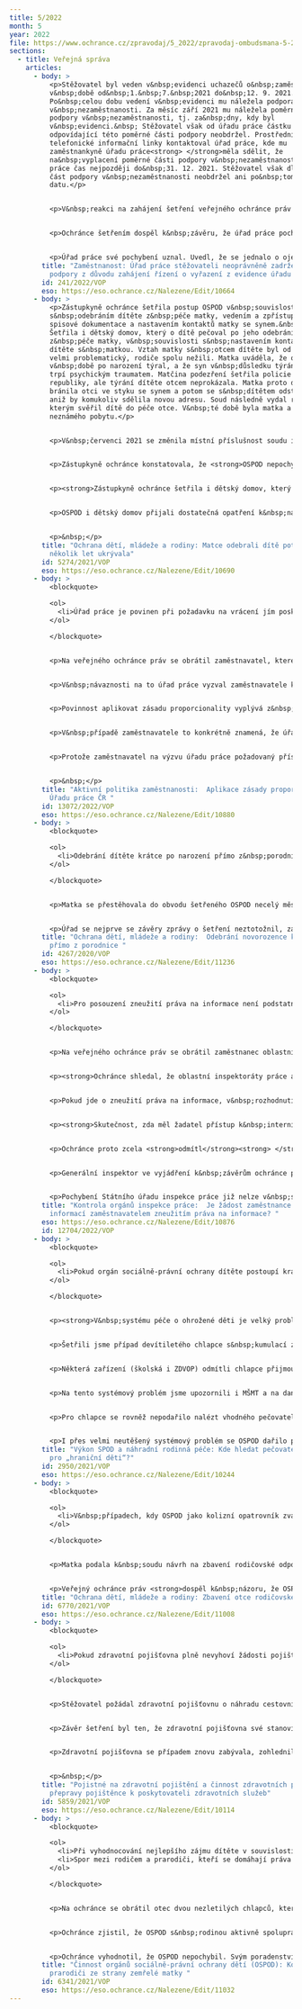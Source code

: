 ```yaml
---
title: 5/2022
month: 5
year: 2022
file: https://www.ochrance.cz/zpravodaj/5_2022/zpravodaj-ombudsmana-5-2022.pdf
sections:
  - title: Veřejná správa
    articles:
      - body: >
          <p>Stěžovatel byl veden v&nbsp;evidenci uchazečů o&nbsp;zaměstnání
          v&nbsp;době od&nbsp;1.&nbsp;7.&nbsp;2021 do&nbsp;12. 9. 2021.
          Po&nbsp;celou dobu vedení v&nbsp;evidenci mu náležela podpora
          v&nbsp;nezaměstnanosti. Za měsíc září 2021 mu náležela poměrná část
          podpory v&nbsp;nezaměstnanosti, tj. za&nbsp;dny, kdy byl
          v&nbsp;evidenci.&nbsp; Stěžovatel však od úřadu práce částku
          odpovídající této poměrné části podpory neobdržel. Prostřednictvím
          telefonické informační linky kontaktoval úřad práce, kde mu
          zaměstnankyně úřadu práce<strong> </strong>měla sdělit, že
          na&nbsp;vyplacení poměrné části podpory v&nbsp;nezaměstnanosti má úřad
          práce čas nejpozději do&nbsp;31. 12. 2021. Stěžovatel však dlužnou
          část podpory v&nbsp;nezaměstnanosti neobdržel ani po&nbsp;tomto
          datu.</p>


          <p>V&nbsp;reakci na zahájení šetření veřejného ochránce práv úřad práce dne 14. 2. 2022 dlužnou část podpory v nezaměstnanosti vyplatil.</p>


          <p>Ochránce šetřením dospěl k&nbsp;závěru, že úřad práce pochybil tím, že zastavil vyplácení podpory v&nbsp;nezaměstnanosti stěžovateli dříve, než nastaly účinky rozhodnutí o jeho vyřazení z&nbsp;evidence uchazečů o zaměstnání. Dále pochybil tím, že ve věci zastavení podpory v&nbsp;zaměstnanosti nevydal rozhodnutí ve správním řízení.</p>


          <p>Úřad práce své pochybení uznal. Uvedl, že se jednalo o ojedinělý exces a že v&nbsp;obdobných případech postupuje v&nbsp;souladu závěry veřejného ochránce práv, které vyslovil již v&nbsp;obdobném případě v&nbsp;minulosti (sp. zn. <a href="https://eso.ochrance.cz/Nalezene/Edit/6498">2986/2017/VOP</a>). K zastavení výplaty podpory v&nbsp;nezaměstnanosti tedy přistupuje až ode dne předběžné vykonatelnosti rozhodnutí o vyřazení z&nbsp;evidence.</p>
        title: "Zaměstnanost: Úřad práce stěžovateli neoprávněně zadržel poměrnou část
          podpory z důvodu zahájení řízení o vyřazení z evidence úřadu práce "
        id: 241/2022/VOP
        eso: https://eso.ochrance.cz/Nalezene/Edit/10664
      - body: >
          <p>Zástupkyně ochránce šetřila postup OSPOD v&nbsp;souvislosti
          s&nbsp;odebráním dítěte z&nbsp;péče matky, vedením a zpřístupněním
          spisové dokumentace a nastavením kontaktů matky se synem.&nbsp;
          Šetřila i dětský domov, který o dítě pečoval po jeho odebrání
          z&nbsp;péče matky, v&nbsp;souvislosti s&nbsp;nastavením kontaktů
          dítěte s&nbsp;matkou. Vztah matky s&nbsp;otcem dítěte byl od počátku
          velmi problematický, rodiče spolu nežili. Matka uváděla, že otec syna
          v&nbsp;době po narození týral, a že syn v&nbsp;důsledku týrání otcem
          trpí psychickým traumatem. Matčina podezření šetřila policie České
          republiky, ale týrání dítěte otcem neprokázala. Matka proto dlouhodobě
          bránila otci ve styku se synem a potom se s&nbsp;dítětem odstěhovala,
          aniž by komukoliv sdělila novou adresu. Soud následně vydal rozsudek,
          kterým svěřil dítě do péče otce. V&nbsp;té době byla matka a syn
          neznámého pobytu.</p>


          <p>V&nbsp;červenci 2021 se změnila místní příslušnost soudu i OSPOD poté, co soud zjistil bydliště matky. Nově místně příslušný soud nařídil výkon rozhodnutí, kterým měl být syn předán otci. Protože však syn odmítl přejít do péče otce, vydal tento soud předběžné opatření, kterým dítě předal do péče dětského domova. Psychologové, kteří dítě přebrali do péče, konstatovali lehké mentální postižení dítěte a zanedbání péče. Policie České republiky začala vyšetřovat matku pro podezření ze spáchání trestného činu ohrožování výchovy dítěte. Od října 2021 převzal péči o dítě jeho otec a soud upravil styk dítěte s&nbsp;matkou jako asistovaný v&nbsp;rozsahu jedné hodiny jednou za čtrnáct dní. Psycholog centra však zhodnotil, že dítě není na kontakty s&nbsp;matkou připravené a styky tudíž neprobíhaly. Soud poté předběžným opatřením své rozhodnutí o konání asistovaných styků zrušil. V&nbsp;lednu 2022 se matka s&nbsp;otcem na soudním jednání dohodli na asistovaných stycích v&nbsp;jiném místě. Matce se tak podařilo obnovit styk se synem.</p>


          <p>Zástupkyně ochránce konstatovala, že <strong>OSPOD nepochybil v&nbsp;souvislosti s&nbsp;odebráním chlapce z&nbsp;péče</strong> matky. OSPOD pouze navázal na činnost předchozího OSPOD a časová tíseň mu před odebráním dítěte z&nbsp;péče matky neumožnila provést žádné kroky, které požaduje zákon o sociálně-právní ochraně dětí. <strong>OSPOD ale pochybil v&nbsp;tom, odmítnul založit do spisové dokumentace fotografie</strong>, které mu matka poskytla, a v tom, že <strong>nebyl dostatečně aktivní v&nbsp;otázce nastavení styků syna s&nbsp;matkou</strong>.</p>


          <p><strong>Zástupkyně ochránce šetřila i dětský domov, který o dítě pečoval po jeho odebrání z&nbsp;péče</strong> matky. Dětský domov zpočátku návštěvy matky v&nbsp;zařízení umožňoval. Potom soud informoval vedení dětského domova o tom, že proti matce je vedeno trestní řízení a dítě je v&nbsp;roli svědka, tudíž by jej matka neměla kontaktovat. O zákazu styku matky se synem přitom soud nerozhodl. Na základě této neformální žádosti dětský domov znemožnil další návštěvy matky v&nbsp;zařízení. Zástupkyně ochránce tento postup dětského domova kritizovala a doporučila mu, aby v&nbsp;obdobných případech příště svůj postup nejprve konzultoval s&nbsp;OSPOD, a aby sdělil soudu, že nemá oprávnění kontaktu bránit, když jej soud svým rozhodnutím nezakázal.</p>


          <p>OSPOD i dětský domov přijali dostatečná opatření k&nbsp;nápravě a VOP své šetření ukončil podle &sect;18 odst. 2 zákona.</p>


          <p>&nbsp;</p>
        title: "Ochrana dětí, mládeže a rodiny: Matce odebrali dítě poté, co se s ním
          několik let ukrývala"
        id: 5274/2021/VOP
        eso: https://eso.ochrance.cz/Nalezene/Edit/10690
      - body: >
          <blockquote>

          <ol>
          	<li>Úřad práce je povinen při požadavku na vrácení jím poskytnutého příspěvku na aktivní politiku zaměstnanosti z&nbsp;důvodu porušení povinností příjemcem příspěvku zjišťovat míru porušení povinností příjemcem příspěvku a aplikovat zásadu proporcionality (přiměřenosti) mezi závažností tohoto porušení a výší příspěvku požadovaného za něj k&nbsp;vrácení.</li>
          </ol>

          </blockquote>


          <p>Na veřejného ochránce práv se obrátil zaměstnavatel, kterému úřad práce poskytl příspěvek na vyhrazení společensky účelného pracovního místa pro určeného zaměstnance. V&nbsp;době pandemie koronaviru umožnil zaměstnavatel tomuto zaměstnanci výkon práce z&nbsp;domova. Tím však zaměstnavatel porušil dohodu s&nbsp;úřadem práce o poskytnutí příspěvku, neboť v&nbsp;ní bylo jako místo výkonu práce zaměstnance sjednáno sídlo zaměstnavatele. Zaměstnavatel měl možnost tuto skutečnost oznámit předem úřadu práce a sjednat s&nbsp;ním odpovídající dodatek k dohodě, to ale neučinil. Zaměstnavatel jako příjemce příspěvku tedy porušil podmínky dohody o sjednaném místu výkonu práce (byť se tak dle tvrzení zaměstnavatele stalo pouze ve čtyřech případech, kdy zaměstnanci umožnil výkon práce z&nbsp;domova). Pro takový případ byla v&nbsp;dohodě sjednána povinnost zaměstnavatele vrátit neprávem poskytnutý příspěvek nebo jeho část.</p>


          <p>V&nbsp;návaznosti na to úřad práce vyzval zaměstnavatele k&nbsp;vrácení příspěvku, a to za celé období, kdy mu byl poskytován (celkem 90.000,- Kč). Úřad práce též dále vypověděl dohodu o poskytnutí příspěvku. S&nbsp;postupem úřadu práce se ochránce při šetření neztotožnil a vytkl úřadu práce, že nezjišťoval míru porušení povinností zaměstnavatelem a neaplikoval zásadu proporcionality.</p>


          <p>Povinnost aplikovat zásadu proporcionality vyplývá z&nbsp;konstantní judikatury týkající se postupu finančních úřadů při stanovení odvodu za porušení rozpočtové kázně. Zásahy veřejné moci do právní sféry fyzických a právnických osob musejí být přiměřené (slovy správního řádu do ní může správní orgán zasahovat jen v nezbytném rozsahu). Ochránce proto upozornil, že tuto zásadu by měly aplikovat i úřady práce při požadavku na vrácení poskytnutého příspěvku na aktivní politiku zaměstnanosti. Úřad práce je stejně jako finanční úřad povinen zvažovat okolnosti konkrétního porušení podmínek dohody a vycházet z&nbsp;principu proporcionality mezi závažností tohoto porušení a výší příspěvku požadovaného za něj k&nbsp;vrácení.</p>


          <p>V&nbsp;případě zaměstnavatele to konkrétně znamená, že úřad práce se měl blíže zabývat tím, kolik ze svých povinností a kdy (potažmo kolikrát) zaměstnavatel porušil, resp. měl zjišťovat konkrétní dílčí pochybení zaměstnavatele a požadovat vrácení příspěvku ve výši odpovídající těmto konkrétním dílčím pochybením, tedy míře porušení povinností zaměstnavatelem.</p>


          <p>Protože zaměstnavatel na výzvu úřadu práce požadovaný příspěvek vrátil v&nbsp;plné výši, záležitost byla u úřadu práce skončena. V&nbsp;rámci šetření ochránce tedy nebylo možné dosáhnout konkrétní nápravy zmíněného pochybení. Ochránce po úřadu práce nepožadoval přijetí opatření k&nbsp;nápravě rovněž s&nbsp;přihlédnutím ke skutečnosti, že přístup úřadů práce a aplikace zásady proporcionality je koncepční záležitostí, kterou je třeba v&nbsp;systémové rovině řešit primárně s&nbsp;ústředními orgány státní správy, na které se ochránce následně obrátí. Ochránce nicméně doporučil zaměstnavateli, aby jeho závěry ze šetření použil již nyní ve sporném řízení podle ustanovení &sect; 141 správního řádu, které zaměstnavatel svým návrhem inicioval u Ministerstva práce a sociálních věcí.</p>


          <p>&nbsp;</p>
        title: "Aktivní politika zaměstnanosti:  Aplikace zásady proporcionality v praxi
          Úřadu práce ČR "
        id: 13072/2022/VOP
        eso: https://eso.ochrance.cz/Nalezene/Edit/10880
      - body: >
          <blockquote>

          <ol>
          	<li>Odebrání dítěte krátce po narození přímo z&nbsp;porodnice je velmi invazivním zásahem do práva na rodinný život. OSPOD k&nbsp;němu musí mít zvlášť závažné důvody a musí prokázat, že posoudil vliv opatření jak na dítě, tak na jeho rodiče, a zvážil alternativní možnosti k&nbsp;odebrání. Pro objektivní posouzení musí OSPOD zmapovat aktuální situaci a zjistit, zda by dítě bylo v&nbsp;péči rodiče bezprostředně a závažně ohroženo a k&nbsp;ochraně jeho práv by nepostačovala mírnější opatření (ustanovení &sect; 9a odst. 1 a odst. 2 zákona č. 359/1999 Sb., o sociálně-právní ochraně dětí).</li>
          </ol>

          </blockquote>


          <p>Matka se přestěhovala do obvodu šetřeného OSPOD necelý měsíc před porodem. OSPOD tuto informaci zjistil od dříve příslušného OSPOD, od něhož se dozvěděl, že matka byla v&nbsp;minulosti odsouzena za týrání a ohrožování výchovy svých starších dětí a tehdejší znalecké posudky konstatovaly kriticky snížené rodičovské a výchovné kompetence matky. OSPOD matku kontaktoval až tři týdny poté pouze s&nbsp;dotazem, kde se zdržuje a zda už porodila. Na základě neaktuálních znaleckých posudků týkajících se starších dětí matky a její předchozí trestné činnosti pak OSPOD bez jakékoli další aktivity podal návrh na svěření dítěte do pěstounské péče na přechodnou dobu. Nezajímal se o matčinu aktuální osobní a rodinnou situaci, která se od odebrání jejích starších dětí podstatně změnila, a nepoučil ji o jejích právech a povinnostech. OSPOD proto nemohl informovaně zvážit, zda by nebylo možné ochranu práv dítěte zajistit za pomoci méně drastických opatření, než je odebrání dítěte krátce po narození přímo z&nbsp;porodnice, a tyto alternativní možnosti s&nbsp;matkou neprojednal. OSPOD se měl zajímat také o otce dítěte. V&nbsp;úvahu dále přicházela možnost zácvikového pobytu, kde by mohla matka o dítě pečovat pod dohledem personálu.</p>


          <p>Úřad se nejprve se závěry zprávy o šetření neztotožnil, zástupkyně ochránce proto přistoupila k&nbsp;vydání závěrečného stanoviska. Navrhovaná opatření k&nbsp;nápravě, týkající se povinností OSPOD před zvažovaným odebráním novorozeného dítěte z&nbsp;péče rodičů, poté tajemnice úřadu přijala, pracovníky OSPOD s nimi seznámila a promítla je do vnitřního předpisu.&nbsp;</p>
        title: "Ochrana dětí, mládeže a rodiny:  Odebrání novorozence krátce po porodu
          přímo z porodnice "
        id: 4267/2020/VOP
        eso: https://eso.ochrance.cz/Nalezene/Edit/11236
      - body: >
          <blockquote>

          <ol>
          	<li>Pro posouzení zneužití práva na informace není podstatné, zda má žadatel jako zaměstnanec povinného subjektu přístup do&nbsp;vnitřního informačního systému povinného subjektu. Pouze z&nbsp;této skutečnosti nelze dovozovat zneužití práva na informace a žádost o poskytnutí informace odmítnout.</li>
          </ol>

          </blockquote>


          <p>Na veřejného ochránce práv se obrátil zaměstnanec oblastního inspektorátu práce, který v&nbsp;době své dlouhodobé pracovní neschopnosti požádal všechny oblastní inspektoráty práce a Státní úřad inspekce práce (povinné subjekty) o poskytnutí informací podle zákona o svobodném přístupu k&nbsp;informacím. Všechny povinné subjekty jeho žádosti odmítly s&nbsp;tím, že je zaměstnancem oblastního inspektorátu práce, a požadované informace tak může <strong>v&nbsp;plném rozsahu dohledat</strong> ve vnitřním <strong>informačním systému</strong>. Podle povinných subjektů žadatel zneužívá právo na informace, kterého se formálně dovolává, avšak jeho žádosti nemají povahu materiálního uplatnění daného práva. Žadatel se proti odmítnutí svých žádostí povinnými subjekty odvolal. Státní úřad inspekce práce jako odvolací orgán rozhodnutí oblastních inspektorátů práce o odmítnutí žádostí potvrdil a odvolání žadatele zamítl s&nbsp;tím, že svými žádostmi o&nbsp;informace využívá nástroj, který má být podle Státního úřadu inspekce práce k&nbsp;dispozici subjektům stojícím mimo veřejnou správu, subjektům nemajícím přímý přístup k&nbsp;požadovaným informacím. Ministerstvo práce a sociálních věcí jako odvolací orgán naopak prvostupňové rozhodnutí Státního úřadu inspekce práce o odmítnutí žádosti žadatele zrušilo s&nbsp;tím, že nejde o zneužití práva na informace, a přikázalo Státnímu úřadu inspekce práce informace poskytnout.</p>


          <p><strong>Ochránce shledal, že oblastní inspektoráty práce a&nbsp;Státní úřad inspekce práce nesprávně vyhodnotily, že žadatel zneužívá právo a&nbsp;že jsou naplněny důvody pro&nbsp;odmítnutí jeho žádostí.</strong><strong> <strong>Tím pochybily.</strong></strong></p>


          <p>Pokud jde o zneužití práva na informace, v&nbsp;rozhodnutí o odmítnutí žádosti by muselo být řádně odůvodněno a&nbsp;prokázáno, že právní jednání žadatele je zdánlivé a&nbsp;jeho skutečnou motivací a&nbsp;úmyslem není výkon práva na informace. Tento úmysl musí být prokázán bez jakýchkoliv pochybností. Zásadní z&nbsp;hlediska posuzování, zda žadatel zneužíval právo na&nbsp;informace, tedy je, proč žádosti podával a&nbsp;zda na&nbsp;jeho žádosti lze i&nbsp;přesto, že byl zaměstnancem povinného subjektu, nahlížet jako na&nbsp;výkon práva na&nbsp;informace. V&nbsp;tomto směru povinné subjekty <strong>nade všechnu pochybnost neprokázaly</strong>, že tomu tak není, že žadatel svými žádostmi skutečně sledoval jiný účel než získání informací a&nbsp;že jeho úmyslem nebyl výkon práva na&nbsp;informace.</p>


          <p><strong>Skutečnost, zda měl žadatel přístup k&nbsp;internímu informačnímu systému zaměstnavatele či ne, nepovažuje ochránce z&nbsp;hlediska posuzování, zda zneužívá právo na&nbsp;informace, ani v&nbsp;nejmenším za&nbsp;relevantní.</strong> Taková argumentační konstrukce je podle ochránce neudržitelná. Dle tohoto schématu by každý žadatel, který měl někdy přístup k&nbsp;požadovaným informacím, již nikdy neměl právo žádat povinný subjekt o&nbsp;tyto informace, resp. učinil-li by tak, zneužíval by právo na&nbsp;informace. Ad absurdum by v&nbsp;důsledku každý zaměstnanec byl vyloučen z&nbsp;podání žádosti o&nbsp;informace vůči svému zaměstnavateli jako povinnému subjektu, neboť by většinu informací mohl dohledat sám ve&nbsp;vnitřním informačním systému. Informační zákon však nevylučuje zaměstnance z&nbsp;možnosti požádat o&nbsp;informace svého zaměstnavatele. Kontrola veřejné správy tak není určena jen adresátům vně systému, jak nesprávně dovodil Státní úřad inspekce práce v&nbsp;rozhodnutích o&nbsp;odvoláních.</p>


          <p>Ochránce proto zcela <strong>odmítl</strong><strong> </strong>argumentaci Státního úřadu inspekce práce, že podání žadatele nelze považovat za&nbsp;podání &bdquo;běžného občana&ldquo;. Pokud žadatel žádal informace, které by povinné subjekty mohly poskytnout komukoliv jinému, kdo by o&nbsp;ně zvnějšku požádal, měly je poskytnout i&nbsp;jemu. Důležité je, že stěžovatel nežádal o&nbsp;informace, o&nbsp;které by nemohl žádat kdokoliv zvenčí.</p>


          <p>Generální inspektor ve vyjádření k&nbsp;závěrům ochránce připustil, že se ztotožňuje s&nbsp;úvahou ochránce, že i&nbsp;zaměstnanec může zaměstnavateli podávat žádosti podle zákona o&nbsp;svobodném přístupu k&nbsp;informacím směřující k&nbsp;činnosti zaměstnavatele. Dále ujistil, že pokud žadatel podá nové žádosti, budou hodnoceny optikou situace a&nbsp;okolností, za&nbsp;kterých budou podány (pozn.: žadatel již není zaměstnancem povinného subjektu), a&nbsp;že se závěry a&nbsp;právním hodnocením ochránce budou seznámeni představitelé všech oblastních inspektorátů práce a&nbsp;Státního úřadu inspekce práce, kteří se zabývají vyřizováním žádostí o&nbsp;informace.</p>


          <p>Pochybení Státního úřadu inspekce práce již nelze v&nbsp;současné době napravit, protože proti žádnému z&nbsp;jeho rozhodnutí již nelze podat mimořádný opravný prostředek ani správní žalobu. S ohledem na&nbsp;uvedené nebylo možné v&nbsp;rámci šetření ochránce dosáhnout konkrétní nápravy shledaného pochybení. Šetření Státního úřadu inspekce práce bylo proto i&nbsp;s&nbsp;přihlédnutím k&nbsp;vyjádřením generálního inspektora ukončeno v&nbsp;souladu s&nbsp;ustanovením &sect;&nbsp;18 odst. 2 zákona o&nbsp;veřejném ochránci práv. Žadateli ochránce doporučil podat nové žádosti o&nbsp;identické informace, neboť rozhodnutí o odmítnutí předchozích žádostí nezakládá překážku věci rozhodnuté.</p>
        title: "Kontrola orgánů inspekce práce:  Je žádost zaměstnance o poskytnutí
          informací zaměstnavatelem zneužitím práva na informace? "
        eso: https://eso.ochrance.cz/Nalezene/Edit/10876
        id: 12704/2022/VOP
      - body: >
          <blockquote>

          <ol>
          	<li>Pokud orgán sociálně-právní ochrany dítěte postoupí krajskému úřadu nekompletní spisovou dokumentaci dítěte, kterému je třeba zprostředkovat náhradní rodinnou péči (ve smyslu &sect; 21 odst. 1 a 6 zákona o sociálně-právní ochraně dětí), je povinností krajského úřadu jej bezprostředně vyzvat k doplnění, případně svoji výzvu v přiměřené lhůtě zopakovat.</li>
          </ol>

          </blockquote>


          <p><strong>V&nbsp;systému péče o ohrožené děti je velký problém umístit děti se zdravotním postižením.</strong></p>


          <p>Šetřili jsme případ devítiletého chlapce s&nbsp;kumulací zdravotního postižení (středně těžká mentální retardace, ADHD, dětská mozková obrna, epilepsie, s projevy agresivního chování s autistickými rysy, problémy s pohyblivostí z důvodu zkrácených šlach na nohou). Chlapci zemřel otec. Matka sdělila, že s&nbsp;ohledem na své zdravotní postižení není schopna péči o chlapce zajistit a podala návrh na nařízení ústavní výchovy. Soudní řízení muselo být odročeno a chlapec přechodně pobýval hospitalizovaný v&nbsp;psychiatrické nemocnici, neboť se OSPOD nedařilo najít zařízení, které by mělo volnou kapacitu a &bdquo;bylo ochotno&ldquo; chlapce přijmout. OSPOD oslovil celkem 25 zařízení, než se mu podařilo pro chlapce nalézt místo v&nbsp;dětském domově vzdáleném 130 kilometrů od bydliště matky. To matce prakticky znemožňovalo chlapce navštěvovat.</p>


          <p>Některá zařízení (školská i ZDVOP) odmítli chlapce přijmout s&nbsp;odkazem na nezákonné zdůvodnění &ndash; je moc mladý, je psychiatricky medikovaný, má výchovné problémy. Podle OSPOD nebyl chlapec &bdquo;natolik postižený&ldquo;, aby vyžadoval svěření do zařízení sociální služeb &ndash; domova pro osoby se zdravotním postižením. To se ukázalo jako správný krok.</p>


          <p>Na tento systémový problém jsme upozornili i MŠMT a na dané téma s&nbsp;ním vyvolali písemnou i osobní diskuzi.</p>


          <p>Pro chlapce se rovněž nepodařilo nalézt vhodného pečovatele v&nbsp;rámci systému náhradní rodinné péče. Proto jsme šetřili i postup krajského úřadu. Ten jsme pokárali za to, že nebyl dostatečně aktivní poté, co mu OSPOD nedoložil kompletní spisovou dokumentaci a aktivně neoslovil minimálně sousední krajské úřady s&nbsp;dotazem na volnou kapacitu pěstounů v&nbsp;jejich krajích. S&nbsp;krajským úřadem jsme se shodli v&nbsp;tom, že by situaci velmi prospěla jednotná a v&nbsp;reálném čase aktualizovaná celorepubliková evidence.</p>


          <p>I přes velmi neutěšený systémový problém se OSPOD dařilo pracovat velmi aktivně s&nbsp;matkou. Za spolupráce původní školy se podařilo vyjednat chlapcův pobyt v&nbsp;internátní škole, která je blíže bydlišti matky. Kontakty chlapce s&nbsp;matkou se tak podařilo obnovit.&nbsp;</p>
        title: "Výkon SPOD a náhradní rodinná péče: Kde hledat pečovatele nebo zařízení
          pro „hraniční děti“?"
        id: 2950/2021/VOP
        eso: https://eso.ochrance.cz/Nalezene/Edit/10244
      - body: >
          <blockquote>

          <ol>
          	<li>V&nbsp;případech, kdy OSPOD jako kolizní opatrovník zvažuje, zda je zbavení rodiče rodičovské odpovědnosti v nejlepším zájmu dítěte, musí se vypořádat s&nbsp;otázkou, zda tento krok je jediným možným prostředkem ochrany dítěte. Měl by tedy zjistit, &nbsp;zda není možné zajistit ochranu dítěte před nevhodným jednáním rodiče méně invazivním způsobem.</li>
          </ol>

          </blockquote>


          <p>Matka podala k&nbsp;soudu návrh na zbavení rodičovské odpovědnosti otce jejího nezletilého syna. Návrh podala z&nbsp;důvodu dlouhodobých potyček s&nbsp;otcem, jeho alkoholismu, tvrzeného nezájmu o dítě, bezdomovectví a neplacení výživného. V&nbsp;době podání návrhu vykonával otec trest odnětí svobody pro neplacení výživného a stalking matky. <strong>OSPOD</strong> matčin návrh podpořil a okresní soud následně rozhodnul o zbavení otce rodičovské odpovědnosti. Proti uvedenému rozsudku okresního soudu se odvolalo státní zastupitelství. Státní zástupce v&nbsp;odvolání uvedl, že rodič může být zbaven rodičovské odpovědnosti pouze v případě značného stupně zanedbávání či zneužívání rodičovské odpovědnosti a současně musí být prokázáno, že zbavení rodiče rodičovské odpovědnosti je jediným účinným prostředkem ochrany dítěte. OSPOD poté nově vyhodnotil nejlepší zájem dítěte a v&nbsp;odvolacím řízení u krajského soudu navrhl, aby soud otci rodičovskou odpovědnost zachoval. Krajský soud návrh matky na zbavení otce rodičovské odpovědnosti zamítl.</p>


          <p>Veřejný ochránce práv <strong>dospěl k&nbsp;názoru, že OSPOD nepochybil, když v&nbsp;odvolacím řízení u krajského soudu navrhl, aby otec nebyl zbaven rodičovské odpovědnosti. </strong>Ačkoli vztahy mezi rodiči byly velmi komplikované a vyhrocené a matka uváděla, že ji otec obtěžuje, což podle ní mělo špatný vliv na dítě, je zřejmé, že otec o syna nepřestal projevovat zájem a dítě si na otce pamatovalo. Ze spisové dokumentace také nevyplývaly žádné informace o tom, že by se otec choval špatně k&nbsp;samotnému dítěti. Ohrožující byly pro dítě spíše potyčky mezi samotnými rodiči. Výpovědi obou rodičů se nadto rozcházely, přičemž OSPOD měl k&nbsp;dispozici také podání na matku, která uváděla, že matka na syna velmi vulgárně křičela. <strong>Svůj názor ochránce odůvodnil mimo jiné i tím, že </strong><strong>zbavení rodičovské odpovědnosti otce nebylo jediným možným prostředkem k&nbsp;ochraně dítěte.</strong> Ve věci šlo především o ošetření kontaktů otce se synem po jeho propuštění z&nbsp;výkonu trestu odnětí svobody. Jejich kontakty by přitom mohly probíhat za asistence.</p>
        title: "Ochrana dětí, mládeže a rodiny: Zbavení otce rodičovské odpovědnosti "
        id: 6770/2021/VOP
        eso: https://eso.ochrance.cz/Nalezene/Edit/11008
      - body: >
          <blockquote>

          <ol>
          	<li>Pokud zdravotní pojišťovna plně nevyhoví žádosti pojištěnce o náhradu cestovních výdajů v souvislosti s přepravou k poskytovateli zdravotních služeb, musí své stanovisko řádně odůvodnit a vypořádat všechny případné námitky žadatele.</li>
          </ol>

          </blockquote>


          <p>Stěžovatel požádal zdravotní pojišťovnu o náhradu cestovních nákladů v&nbsp;souvislosti s přepravou k&nbsp;poskytovateli zdravotních služeb, kterou uskutečnil soukromým vozidlem (řízeným jinou osobou). Stěžovatel již několik let dojíždí na kontroly do specializovaného pracoviště a zdravotní pojišťovna mu cesty bez problémů plně proplácela. Najednou však rozhodla, že náhrada cestovních nákladů přísluší pouze v&nbsp;omezené výši.</p>


          <p>Závěr šetření byl ten, že zdravotní pojišťovna své stanovisko řádně neodůvodnila, zejména stěžovateli nevysvětlila, proč jeho žádost posoudila jinak než předchozí žádosti v&nbsp;téže věci. Nicméně stěžovateli jsme doporučili obstarat další podklady na podporu své žádosti.</p>


          <p>Zdravotní pojišťovna se případem znovu zabývala, zohlednila dodatečné podklady od stěžovatele a jeho žádosti vyhověla.</p>


          <p>&nbsp;</p>
        title: "Pojistné na zdravotní pojištění a činnost zdravotních pojišťoven: Úhrada
          přepravy pojištěnce k poskytovateli zdravotních služeb"
        id: 5859/2021/VOP
        eso: https://eso.ochrance.cz/Nalezene/Edit/10114
      - body: >
          <blockquote>

          <ol>
          	<li>Při vyhodnocování nejlepšího zájmu dítěte v souvislosti s jeho stykem s prarodiči, příbuznými nebo blízkými (&sect; 927 občanského zákoníku), musí OSPOD vzít v potaz především rozsah péče obou rodičů, názor dítěte, vztahy dítěte se všemi dalšími příbuznými a za běžných okolností také názor rodičů (článek 5 Úmluvy o styku s dětmi; článek 3 odstavec 1 Úmluvy o právech dítěte).</li>
          	<li>Spor mezi rodičem a prarodiči, kteří se domáhají práva styku, může být pro dítě ohrožující (&sect;6 zákona o sociálně-právní ochraně dětí). OSPOD v takové situaci musí využít svých oprávnění a pomoci stranám sporu dosáhnout smírného řešení (&sect; 11, 12 a 13 odst. 1 písm. d) zákona o sociálně-právní ochraně dětí.</li>
          </ol>

          </blockquote>


          <p>Na ochránce se obrátil otec dvou nezletilých chlapců, kterým zemřela matka. Soud po rozvodu rodičů svěřil děti do péče matky a upravil jejich styk s otcem. Když matka onemocněla, o děti pečovali mateřští prarodiče a otec. Po smrti matky přešly děti do péče otce. Mateřští prarodiče chtěli být s&nbsp;dětmi častěji, než jim otec umožňoval a měli též výhrady k&nbsp;jeho péči. Proto se obrátili nejprve na OSPOD a posléze na soud. Otci vadilo, že OSPOD jako opatrovník dětí v&nbsp;soudním řízení podpořil styk prarodičů s&nbsp;dětmi každý třetí víkend. Argumentoval tím, že prarodiče narušují jeho výchovu synů. Vadilo mu také, že se syny nebude moci trávit volný čas, když budou u prarodičů.</p>


          <p>Ochránce zjistil, že OSPOD s&nbsp;rodinou aktivně spolupracoval. OSPOD děti vyhodnotil jako ohrožené kvůli&nbsp;úmrtí matky a následným sporů mezi prarodiči a otcem. OSPOD jednal s&nbsp;otcem i prarodiči a snažil se jim pomoci najít smírné řešení sporu. OSPOD otci doporučil psychologickou pomoc pro děti, kterou zprostředkoval. OSPOD také uspořádal případovou konferenci, na které se otec s&nbsp;prarodiči dohodl na styku s&nbsp;dětmi. Protože dohoda po několika měsících přestala fungovat, obrátili se prarodiče na soud. OSPOD jako opatrovník soudu navrhl, aby styk dětí s&nbsp;prarodiči probíhal každý třetí víkend. OSPOD vyhodnotil, že takto častý kontakt je v&nbsp;nejlepším zájmu dětí, protože se prostřednictvím prarodičů mohou stýkat se svou zletilou sestrou a dalšími příbuznými zemřelé matky. Přihlédl také k&nbsp;názoru chlapců. Ti měli prarodiče velmi rádi a přáli si je často navštěvovat.</p>


          <p>Ochránce vyhodnotil, že OSPOD nepochybil. Svým poradenstvím se totiž snažil napomoci urovnání sporů mezi otcem a prarodiči. Jako opatrovník dětí OSPOD správně vyhodnotil jejich nejlepší zájem a své návrhy soudu přesvědčivě zdůvodnil.</p>
        title: "Činnost orgánů sociálně-právní ochrany dětí (OSPOD): Kontakt dětí s
          prarodiči ze strany zemřelé matky "
        id: 6341/2021/VOP
        eso: https://eso.ochrance.cz/Nalezene/Edit/11032
---
```

